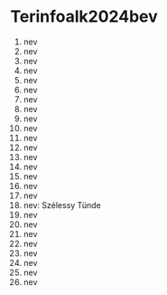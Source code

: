 # Terinfoalk2024bev

1. nev
2. nev
3. nev
4. nev
5. nev
6. nev
7. nev
8. nev
9. nev
10. nev
11. nev
12. nev
13. nev
14. nev
15. nev
16. nev
17. nev
18. nev: Szélessy Tünde
19. nev
20. nev
21. nev
22. nev
23. nev
24. nev
25. nev
26. nev

